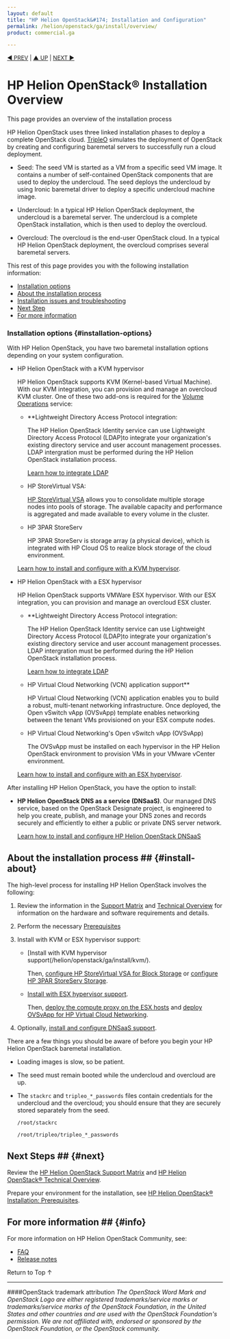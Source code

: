 ```yaml
---
layout: default
title: "HP Helion OpenStack&#174; Installation and Configuration"
permalink: /helion/openstack/ga/install/overview/
product: commercial.ga

---
```

<!--UNDER REVISION-->


<script>

function PageRefresh {
onLoad="window.refresh"
}

PageRefresh();

</script>

<p style="font-size: small;"> <a href="/helion/openstack/support-matrix/">&#9664; PREV</a> | <a href="/helion/openstack/">&#9650; UP</a> | <a href="/helion/openstack/install/prereqs/">NEXT &#9654;</a> </p>

# HP Helion OpenStack&#174; Installation Overview
This page provides an overview of the installation process

HP Helion OpenStack uses three linked installation phases to deploy a complete OpenStack cloud. <a href ="https://wiki.openstack.org/wiki/TripleO">TripleO</a> simulates the deployment of OpenStack by creating and configuring baremetal servers to successfully run a cloud deployment. 

* Seed: The seed VM is started as a VM from a specific seed VM image. It contains a number of self-contained OpenStack components that are used to deploy the undercloud. The seed deploys the undercloud by using Ironic baremetal driver to deploy a specific undercloud machine image.

* Undercloud: In a typical HP Helion OpenStack deployment, the undercloud is a baremetal server. The undercloud is a complete OpenStack installation, which is then used to deploy the overcloud.

* Overcloud: The overcloud is the end-user OpenStack cloud. In a typical HP Helion OpenStack deployment, the overcloud comprises several baremetal servers.

This rest of this page provides you with the following installation information:

* [Installation options](#installation-options)
* [About the installation process](#install-about)
* [Installation issues and troubleshooting](#install_issues)
* [Next Step](#next)
* [For more information](#info)

### Installation options {#installation-options}
With HP Helion OpenStack, you have two baremetal installation options depending on your system configuration.

* HP Helion OpenStack with a KVM hypervisor 

	HP Helion OpenStack supports KVM (Kernel-based Virtual Machine). With our KVM integration, you  can provision and manage an overcloud KVM cluster. One of these two add-ons is required for the [Volume Operations](/helion/openstack/ga/services/volume/overview/) service:

	- **Lightweight Directory Access Protocol integration:
	
		The HP Helion OpenStack Identity service can use Lightweight Directory Access Protocol (LDAP)to integrate your organization's existing directory service and user account management processes. LDAP intergration must be performed during the HP Helion OpenStack installation process.

	 	[Learn how to integrate LDAP](/helion/openstack/ga/install/ldap/) 

	- HP StoreVirtual VSA:
	
		[HP StoreVirtual VSA](http://www8.hp.com/us/en/products/data-storage/storevirtual-vsa.html) allows you to consolidate multiple storage nodes into pools of storage. The available capacity and performance is aggregated and made available to every volume in the cluster. 

	- HP 3PAR StoreServ

		HP 3PAR StoreServ is storage array (a physical device), which is integrated with HP Cloud OS to realize block storage of the cloud environment.

	[Learn how to install and configure with a KVM hypervisor](/helion/openstack/install/kvm). 

* HP Helion OpenStack with a ESX hypervisor 

	HP Helion OpenStack supports VMWare ESX hypervisor. With our ESX integration, you can provision and manage an overcloud ESX cluster.

	- **Lightweight Directory Access Protocol integration:
	
		The HP Helion OpenStack Identity service can use Lightweight Directory Access Protocol (LDAP)to integrate your organization's existing directory service and user account management processes. LDAP intergration must be performed during the HP Helion OpenStack installation process.

	 	[Learn how to integrate LDAP](/helion/openstack/ga/install/ldap/) 

	- HP Virtual Cloud Networking (VCN) application support**

		HP Virtual Cloud Networking (VCN) application enables you to build a robust, multi-tenant networking infrastructure. Once deployed, the Open vSwitch vApp (OVSvApp) template enables networking between the tenant VMs provisioned on your ESX compute nodes.

	- HP Virtual Cloud Networking's Open vSwitch vApp (OVSvApp)
	
		The OVSvApp must be installed on each hypervisor in the HP Helion OpenStack environment to provision VMs in your VMware vCenter environment. 

	[Learn how to install and configure with an ESX hypervisor](/helion/openstack/install/esx/).  

After installing HP Helion OpenStack, you have the option to install: 

- **HP Helion OpenStack DNS as a service (DNSaaS)**. Our managed DNS service, based on the OpenStack Designate project, is engineered to help you create, publish, and manage your DNS zones and records securely and efficiently to either a public or private DNS server network.

	 [Learn how to install and configure HP Helion OpenStack DNSaaS](/helion/openstack/ga/install/dnsaas/) 


## About the installation process ## {#install-about}

The high-level process for installing HP Helion OpenStack involves the following:

1. Review the information in the [Support Matrix](/helion/openstack/ga/support-matrix/) and [Technical Overview](/helion/openstack/technical-overview/) for information on the hardware and software requirements and details.

2. Perform the necessary [Prerequisites](/helion/openstack/ga/install/prereqs)

3. Install with KVM or ESX hypervisor support:

	
	- [Install with KVM hypervisor support(/helion/openstack/ga/install/kvm/).

		Then, [configure HP StoreVirtual VSA for Block Storage](/helion/openstack/ga/install/vsa/) or [configure HP 3PAR StoreServ Storage](/helion/openstack/ga/install/3par/). 

	- [Install with ESX hypervisor support](/helion/openstack/ga/install/esx/).

		Then, [deploy the compute proxy on the ESX hosts](/helion/openstack/ga/install/esx/proxy/) and [deploy OVSvApp for HP Virtual Cloud Networking](/helion/openstack/ga/install/ovsvapp/).

4. Optionally, [install and configure DNSaaS support](/helion/openstack/ga/install/dnsaas/).

There are a few things you should be aware of before you begin your HP Helion OpenStack baremetal installation.

* Loading images is slow, so be patient.

* The seed must remain booted while the undercloud and overcloud are up.

* The `stackrc` and `tripleo_*_passwords` files contain credentials for the undercloud and the overcloud; you should ensure that they are securely stored separately from the seed.
 
    `/root/stackrc`

    `/root/tripleo/tripleo_*_passwords`

## Next Steps ## {#next}

Review the [HP Helion OpenStack Support Matrix](/helion/openstack/ga/support-matrix/) and [HP Helion OpenStack&#174; Technical Overview](/helion/openstack/ga/technical-overview/).

Prepare your environment for the installation, see [HP Helion OpenStack&#174; Installation: Prerequisites](/helion/openstack/ga/install/prereqs/).



## For more information ## {#info}

For more information on HP Helion OpenStack Community, see:

* [FAQ](/helion/openstack/ga/faq/) 
* [Release notes](/helion/openstack/ga/release-notes/) 

<a href="#top" style="padding:14px 0px 14px 0px; text-decoration: none;"> Return to Top &#8593; </a>

----
####OpenStack trademark attribution
*The OpenStack Word Mark and OpenStack Logo are either registered trademarks/service marks or trademarks/service marks of the OpenStack Foundation, in the United States and other countries and are used with the OpenStack Foundation's permission. We are not affiliated with, endorsed or sponsored by the OpenStack Foundation, or the OpenStack community.*
